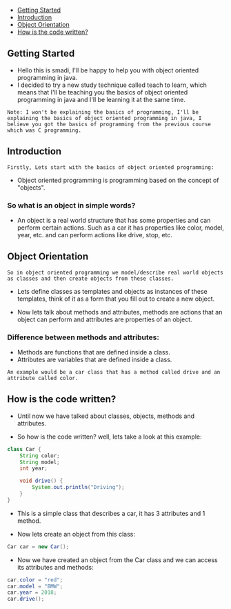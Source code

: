 + [Getting Started ](#Getting-Started)
+ [Introduction](#Introduction)
+ [Object Orientation](#Object-Orientation)
+ [How is the code written?](#How-is-the-code-written?)

## Getting Started

- Hello this is smadi, I'll be happy to help you with object oriented programming in java.
- I decided to try a new study technique called teach to learn, which means that I'll be teaching you the basics of object oriented programming in java and I'll be learning it at the same time.
```
Note: I won't be explaining the basics of programming, I'll be explaining the basics of object oriented programming in java, I believe you got the basics of programming from the previous course which was C programming.
```

## Introduction
```
Firstly, Lets start with the basics of object oriented programming:
```
- Object oriented programming is programming based on the concept of "objects".

### So what is an object in simple words?
- An object is a real world structure that has some properties and can perform certain actions.
Such as a car it has properties like color, model, year, etc. and can perform actions like drive, stop, etc.

## Object Orientation
```
So in object oriented programming we model/describe real world objects as classes and then create objects from these classes.
```
- Lets define classes as templates and objects as instances of these templates, think of it as a form that you fill out to create a new object.

- Now lets talk about methods and attributes, methods are actions that an object can perform and attributes are properties of an object.

### Difference between methods and attributes:
- Methods are functions that are defined inside a class.
- Attributes are variables that are defined inside a class.
```
An example would be a car class that has a method called drive and an attribute called color.
```
## How is the code written?

- Until now we have talked about classes, objects, methods and attributes.

- So how is the code written? well, lets take a look at this example:
```java
class Car {
    String color;
    String model;
    int year;

    void drive() {
        System.out.println("Driving");
    }
}
```
- This is a simple class that describes a car, it has 3 attributes and 1 method.

- Now lets create an object from this class:
```java
Car car = new Car();
```
- Now we have created an object from the Car class and we can access its attributes and methods:
```java
car.color = "red";
car.model = "BMW";
car.year = 2018;
car.drive();
```